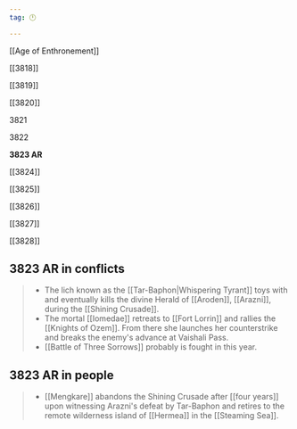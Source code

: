 ```yaml
---
tag: 🕛

---
```

[[Age of Enthronement]]


[[3818]]

[[3819]]

[[3820]]

3821

3822

**3823 AR**

[[3824]]

[[3825]]

[[3826]]

[[3827]]

[[3828]]



## 3823 AR in conflicts

>  - The lich known as the [[Tar-Baphon|Whispering Tyrant]] toys with and eventually kills the divine Herald of [[Aroden]], [[Arazni]], during the [[Shining Crusade]].
>  - The mortal [[Iomedae]] retreats to [[Fort Lorrin]] and rallies the [[Knights of Ozem]].  From there she launches her counterstrike and breaks the enemy's advance at Vaishali Pass.
>  - [[Battle of Three Sorrows]] probably is fought in this year.


## 3823 AR in people

>  - [[Mengkare]] abandons the Shining Crusade after [[four years]] upon witnessing Arazni's defeat by Tar-Baphon and retires to the remote wilderness island of [[Hermea]] in the [[Steaming Sea]].






